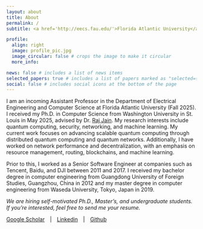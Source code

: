 ```yaml
---
layout: about
title: About
permalink: /
subtitle: <a href='http://eecs.fau.edu/'>Florida Atlantic University</a>. <a href="mailto:yangz@fau.edu">yangz@fau.edu</a>.

profile:
  align: right
  image: profile_pic.jpg
  image_circular: false # crops the image to make it circular
  more_info: 

news: false # includes a list of news items
selected_papers: true # includes a list of papers marked as "selected={true}"
social: false # includes social icons at the bottom of the page
---
```


I am an incoming Assistant Professor in the Department of Electrical Engineering and Computer Science at Florida Atlantic University (Fall 2025). I received my Ph.D. in Computer Science from Washington University in St. Louis in May 2025, advised by Dr. [Raj Jain](https://www.cse.wustl.edu/~jain/). My research interests include quantum computing, security, networking, and machine learning. My current work focuses on advancing scalable quantum computing through distributed quantum computing and quantum networks. Additionally, I have worked on network performance and decentralization, with an emphasis on resource management, routing, blockchains, and machine learning.

Prior to this, I worked as a Senior Software Engineer at companies such as Tencent, Baidu, and DJI between 2011 and 2017. I received my bachelor degree in computer engineering from Guangdong University of Foreign Studies, Guangzhou, China in 2012 and my master degree in computer engineering from Waseda University, Tokyo, Japan in 2019.

<em>We are hiring self-motivated Ph.D., Master’s, and undergraduate students. If you’re interested, feel free to send me your resume.</em>

[Google Scholar](https://scholar.google.com/citations?user=gba_8H8AAAAJ) <span style="padding: 0 10px;">|</span> [Linkedin](https://www.linkedin.com/in/zebo-yang-8232a919/) <span style="padding: 0 10px;">|</span> [Github](https://github.com/zebo)